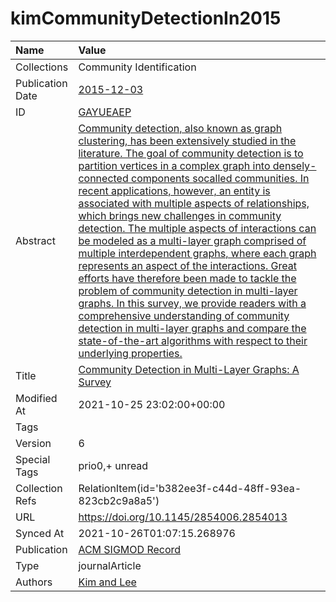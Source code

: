 # kimCommunityDetectionIn2015
| Name             | Value                                                                                                                                                                                                                                                                                                                                                                                                                                                                                                                                                                                                                                                                                                                                                                                                                                                                                                                                                                            |
|:-----------------|:---------------------------------------------------------------------------------------------------------------------------------------------------------------------------------------------------------------------------------------------------------------------------------------------------------------------------------------------------------------------------------------------------------------------------------------------------------------------------------------------------------------------------------------------------------------------------------------------------------------------------------------------------------------------------------------------------------------------------------------------------------------------------------------------------------------------------------------------------------------------------------------------------------------------------------------------------------------------------------|
| Collections      | Community Identification                                                                                                                                                                                                                                                                                                                                                                                                                                                                                                                                                                                                                                                                                                                                                                                                                                                                                                                                                         |
| Publication Date | [2015-12-03](<notionsci.utils.serialization.ExplicitNone object at 0x7f81ab5f30a0>)                                                                                                                                                                                                                                                                                                                                                                                                                                                                                                                                                                                                                                                                                                                                                                                                                                                                                              |
| ID               | [GAYUEAEP](<notionsci.utils.serialization.ExplicitNone object at 0x7f81ab5f31c0>)                                                                                                                                                                                                                                                                                                                                                                                                                                                                                                                                                                                                                                                                                                                                                                                                                                                                                                |
| Abstract         | [Community detection, also known as graph clustering, has been extensively studied in the literature. The goal of community detection is to partition vertices in a complex graph into densely-connected components socalled communities. In recent applications, however, an entity is associated with multiple aspects of relationships, which brings new challenges in community detection. The multiple aspects of interactions can be modeled as a multi-layer graph comprised of multiple interdependent graphs, where each graph represents an aspect of the interactions. Great efforts have therefore been made to tackle the problem of community detection in multi-layer graphs. In this survey, we provide readers with a comprehensive understanding of community detection in multi-layer graphs and compare the state-of-the-art algorithms with respect to their underlying properties.](<notionsci.utils.serialization.ExplicitNone object at 0x7f81ab5f32e0>) |
| Title            | [Community Detection in Multi-Layer Graphs: A Survey](<notionsci.utils.serialization.ExplicitNone object at 0x7f81ab5f3400>)                                                                                                                                                                                                                                                                                                                                                                                                                                                                                                                                                                                                                                                                                                                                                                                                                                                     |
| Modified At      | 2021-10-25 23:02:00+00:00                                                                                                                                                                                                                                                                                                                                                                                                                                                                                                                                                                                                                                                                                                                                                                                                                                                                                                                                                        |
| Tags             |                                                                                                                                                                                                                                                                                                                                                                                                                                                                                                                                                                                                                                                                                                                                                                                                                                                                                                                                                                                  |
| Version          | 6                                                                                                                                                                                                                                                                                                                                                                                                                                                                                                                                                                                                                                                                                                                                                                                                                                                                                                                                                                                |
| Special Tags     | prio0,+ unread                                                                                                                                                                                                                                                                                                                                                                                                                                                                                                                                                                                                                                                                                                                                                                                                                                                                                                                                                                   |
| Collection Refs  | RelationItem(id='b382ee3f-c44d-48ff-93ea-823cb2c9a8a5')                                                                                                                                                                                                                                                                                                                                                                                                                                                                                                                                                                                                                                                                                                                                                                                                                                                                                                                          |
| URL              | https://doi.org/10.1145/2854006.2854013                                                                                                                                                                                                                                                                                                                                                                                                                                                                                                                                                                                                                                                                                                                                                                                                                                                                                                                                          |
| Synced At        | 2021-10-26T01:07:15.268976                                                                                                                                                                                                                                                                                                                                                                                                                                                                                                                                                                                                                                                                                                                                                                                                                                                                                                                                                       |
| Publication      | [ACM SIGMOD Record](<notionsci.utils.serialization.ExplicitNone object at 0x7f81ab5f3850>)                                                                                                                                                                                                                                                                                                                                                                                                                                                                                                                                                                                                                                                                                                                                                                                                                                                                                       |
| Type             | journalArticle                                                                                                                                                                                                                                                                                                                                                                                                                                                                                                                                                                                                                                                                                                                                                                                                                                                                                                                                                                   |
| Authors          | [Kim and Lee](<notionsci.utils.serialization.ExplicitNone object at 0x7f81ab5f3a00>)                                                                                                                                                                                                                                                                                                                                                                                                                                                                                                                                                                                                                                                                                                                                                                                                                                                                                             |

